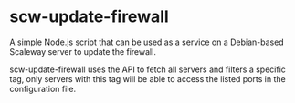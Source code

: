 # scw-update-firewall
A simple Node.js script that can be used as a service on a Debian-based Scaleway server to update the firewall.

scw-update-firewall uses the API to fetch all servers and filters a specific tag, only servers with this tag will be able to access the listed ports in the configuration file.

